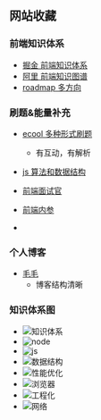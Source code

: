 ## 网站收藏

### 前端知识体系
- [掘金 前端知识体系](https://juejin.cn/post/6994657097220620319)
- [阿里 前端知识图谱](https://f2e.tech/?spm=a21iq3.home.0.0.31ef2764qzi8et)
- [roadmap 多方向](https://roadmap.sh/frontend)

### 刷题&能量补充
- [ecool 多种形式刷题](https://fe.ecool.fun/)
  - 有互动，有解析
- [js 算法和数据结构](https://github.com/trekhleb/javascript-algorithms/blob/master/README.zh-CN.md)

- [前端面试官](https://vue3js.cn/interview/es6/var_let_const.html#%E4%B8%80%E3%80%81var)
- [前端内参](https://coffe1891.gitbook.io/frontend-hard-mode-interview/)
-

### 个人博客
- [毛毛](https://maomao.ink/)
  - 博客结构清晰


### 知识体系图
- ![知识体系](../img/draft_img/2022-10-25_%E7%9F%A5%E8%AF%86%E4%BD%93%E7%B3%BB.jpg)
- ![node](../img/draft_img/2022-10-25_node.jpg)
- ![js](../img/draft_img/2022-10-25_JS.jpg)
- ![数据结构](../img/draft_img/2022-10-25_%E6%95%B0%E6%8D%AE%E7%BB%93%E6%9E%84.jpg)
- ![性能优化](../img/draft_img/2022-10-25_%E6%80%A7%E8%83%BD%E4%BC%98%E5%8C%96.jpg)
- ![浏览器](../img/draft_img/2022-10-25_%E6%B5%8F%E8%A7%88%E5%99%A8.jpg)
- ![工程化](../img/draft_img/2022-10-25_%E5%B7%A5%E7%A8%8B%E5%8C%96.jpg)
- ![网络](../img/draft_img/2022-10-25_%E7%BD%91%E7%BB%9C.jpg)
